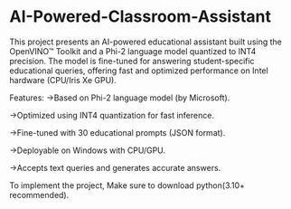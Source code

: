 # AI-Powered-Classroom-Assistant
This project presents an AI-powered educational assistant built using the OpenVINO™ Toolkit and a Phi-2 language model quantized to INT4 precision. The model is fine-tuned for answering student-specific educational queries, offering fast and optimized performance on Intel hardware (CPU/Iris Xe GPU).



Features:
->Based on Phi-2 language model (by Microsoft).

->Optimized using INT4 quantization for fast inference.

->Fine-tuned with 30 educational prompts (JSON format).

->Deployable on Windows with CPU/GPU.

->Accepts text queries and generates accurate answers.

To implement the project,
Make sure to download python(3.10+ recommended).





